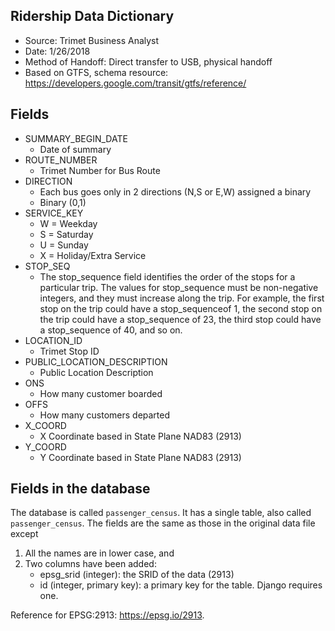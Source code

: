 ﻿## Ridership Data Dictionary
* Source: Trimet Business Analyst
* Date: 1/26/2018
* Method of Handoff: Direct transfer to USB, physical handoff
* Based on GTFS, schema resource: https://developers.google.com/transit/gtfs/reference/

## Fields
* SUMMARY_BEGIN_DATE        
    - Date of summary
* ROUTE_NUMBER        
    - Trimet Number for Bus Route
* DIRECTION        
    - Each bus goes only in 2 directions (N,S or E,W) assigned a binary
    - Binary (0,1)
* SERVICE_KEY
    - W = Weekday
    - S = Saturday
    - U = Sunday
    - X = Holiday/Extra Service        
* STOP_SEQ        
    - The stop_sequence field identifies the order of the stops for a particular trip. The values for stop_sequence must be non-negative integers, and they must increase along the trip. For example, the first stop on the trip could have a stop_sequenceof 1, the second stop on the trip could have a stop_sequence of 23, the third stop could have a stop_sequence of 40, and so on.
* LOCATION_ID
    - Trimet Stop ID        
* PUBLIC_LOCATION_DESCRIPTION        
    - Public Location Description
* ONS        
    - How many customer boarded 
* OFFS        
    - How many customers departed
* X_COORD        
    - X Coordinate based in State Plane NAD83 (2913)
* Y_COORD
    - Y Coordinate based in State Plane NAD83 (2913)

## Fields in the database
The database is called `passenger_census`. It has a single table, also called `passenger_census`. The fields are the same as those in the original data file except

1. All the names are in lower case, and
2. Two columns have been added:
    * epsg_srid (integer): the SRID of the data (2913)
    * id (integer, primary key): a primary key for the table. Django requires one.

Reference for EPSG:2913: <https://epsg.io/2913>.
